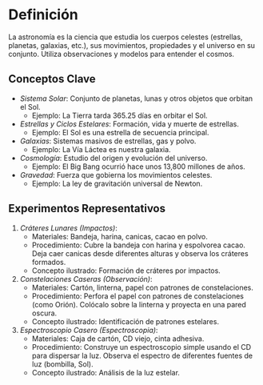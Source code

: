 # Definición

La astronomía es la ciencia que estudia los cuerpos celestes (estrellas, planetas, galaxias, etc.), sus movimientos, propiedades y el universo en su conjunto. Utiliza observaciones y modelos para entender el cosmos.

## Conceptos Clave

- *Sistema Solar*: Conjunto de planetas, lunas y otros objetos que orbitan el Sol.
  - Ejemplo: La Tierra tarda 365.25 días en orbitar el Sol.
- *Estrellas y Ciclos Estelares*: Formación, vida y muerte de estrellas.
  - Ejemplo: El Sol es una estrella de secuencia principal.
- *Galaxias*: Sistemas masivos de estrellas, gas y polvo.
  - Ejemplo: La Vía Láctea es nuestra galaxia.
- *Cosmología*: Estudio del origen y evolución del universo.
  - Ejemplo: El Big Bang ocurrió hace unos 13,800 millones de años.
- *Gravedad*: Fuerza que gobierna los movimientos celestes.
  - Ejemplo: La ley de gravitación universal de Newton.

## Experimentos Representativos

1. *Cráteres Lunares (Impactos)*:
   - Materiales: Bandeja, harina, canicas, cacao en polvo.
   - Procedimiento: Cubre la bandeja con harina y espolvorea cacao. Deja caer canicas desde diferentes alturas y observa los cráteres formados.
   - Concepto ilustrado: Formación de cráteres por impactos.
2. *Constelaciones Caseras (Observación)*:
   - Materiales: Cartón, linterna, papel con patrones de constelaciones.
   - Procedimiento: Perfora el papel con patrones de constelaciones (como Orión). Colócalo sobre la linterna y proyecta en una pared oscura.
   - Concepto ilustrado: Identificación de patrones estelares.
3. *Espectroscopio Casero (Espectroscopia)*:
   - Materiales: Caja de cartón, CD viejo, cinta adhesiva.
   - Procedimiento: Construye un espectroscopio simple usando el CD para dispersar la luz. Observa el espectro de diferentes fuentes de luz (bombilla, Sol).
   - Concepto ilustrado: Análisis de la luz estelar.

